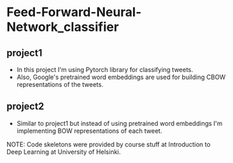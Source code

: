 # Feed-Forward-Neural-Network_classifier

## project1 
- In this project I'm using Pytorch library for classifying tweets. 
- Also, Google's pretrained word embeddings are used for building CBOW representations of the tweets. 

## project2 
- Similar to project1 but instead of using pretrained word embeddings I'm implementing BOW representations of each tweet. 


NOTE: Code skeletons were provided by course stuff at Introduction to Deep Learning at University of Helsinki. 

